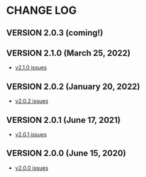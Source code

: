 # CHANGE LOG

## VERSION 2.0.3 (coming!)

## VERSION 2.1.0 (March 25, 2022)
* [v2.1.0 issues](https://github.com/LaSalleSoftware/ls-lasalleuibackend-pkg/milestone/4?closed=1)

## VERSION 2.0.2 (January 20, 2022)
* [v2.0.2 issues](https://github.com/LaSalleSoftware/ls-lasalleuibackend-pkg/milestone/3?closed=1)

## VERSION 2.0.1 (June 17, 2021)
* [v2.0.1 issues](https://github.com/LaSalleSoftware/ls-lasalleuibackend-pkg/milestone/2?closed=1)

## VERSION 2.0.0 (June 15, 2020)
* [v2.0.0 issues](https://github.com/LaSalleSoftware/ls-lasalleuibackend-pkg/milestone/1?closed=1)
